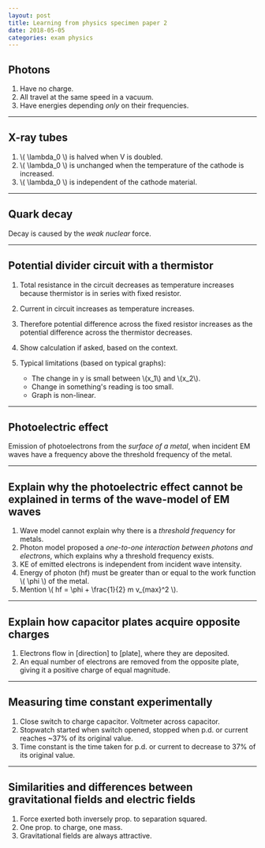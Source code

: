 ```yaml
---
layout: post
title: Learning from physics specimen paper 2
date: 2018-05-05
categories: exam physics
---
```


## Photons

1. Have no charge.
2. All travel at the same speed in a vacuum.
3. Have energies depending *only* on their frequencies.

---

## X-ray tubes

1. \\( \lambda_0 \\) is halved when V is doubled.
2. \\( \lambda_0 \\) is unchanged when the temperature of the cathode is increased.
3. \\( \lambda_0 \\) is independent of the cathode material.

---

## Quark decay

Decay is caused by the *weak nuclear* force.

---

## Potential divider circuit with a thermistor

1. Total resistance in the circuit decreases as temperature increases because thermistor is in series with fixed resistor.
2. Current in circuit increases as temperature increases.
3. Therefore potential difference across the fixed resistor increases as the potential difference across the thermistor decreases.

4. Show calculation if asked, based on the context.
5. Typical limitations (based on typical graphs):
    - The change in y is small between \\(x_1\\) and \\(x_2\\).
    - Change in something's reading is too small.
    - Graph is non-linear.

---

## Photoelectric effect

Emission of photoelectrons from the *surface of a metal*, when incident EM waves have a frequency above the threshold frequency of the metal.

---

## Explain why the photoelectric effect cannot be explained in terms of the wave-model of EM waves

1. Wave model cannot explain why there is a *threshold frequency* for metals.
2. Photon model proposed a *one-to-one interaction between photons and electrons*, which explains why a threshold frequency exists.
3. KE of emitted electrons is independent from incident wave intensity.
4. Energy of photon (hf) must be greater than or equal to the work function \\( \phi \\) of the metal.
5. Mention \\( hf = \phi + \frac{1}{2} m v_{max}^2 \\).

---

## Explain how capacitor plates acquire opposite charges

1. Electrons flow in [direction] to [plate], where they are deposited.
2. An equal number of electrons are removed from the opposite plate, giving it a positive charge of equal magnitude.

---

## Measuring time constant experimentally

1. Close switch to charge capacitor. Voltmeter across capacitor.
2. Stopwatch started when switch opened, stopped when p.d. or current reaches ~37% of its original value.
3. Time constant is the time taken for p.d. or current to decrease to 37% of its original value.

---

## Similarities and differences between gravitational fields and electric fields

1. Force exerted both inversely prop. to separation squared.
2. One prop. to charge, one mass.
3. Gravitational fields are always attractive.
